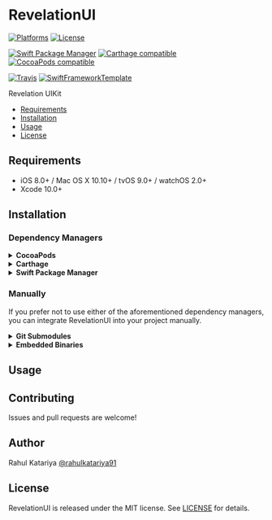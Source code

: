 # RevelationUI

[![Platforms](https://img.shields.io/cocoapods/p/RevelationUI.svg)](https://cocoapods.org/pods/RevelationUI)
[![License](https://img.shields.io/cocoapods/l/RevelationUI.svg)](https://raw.githubusercontent.com/RahulKatariya/RevelationUI/master/LICENSE)

[![Swift Package Manager](https://img.shields.io/badge/Swift%20Package%20Manager-compatible-brightgreen.svg)](https://github.com/apple/swift-package-manager)
[![Carthage compatible](https://img.shields.io/badge/Carthage-compatible-4BC51D.svg?style=flat)](https://github.com/Carthage/Carthage)
[![CocoaPods compatible](https://img.shields.io/cocoapods/v/RevelationUI.svg)](https://cocoapods.org/pods/RevelationUI)

[![Travis](https://img.shields.io/travis/RahulKatariya/RevelationUI/master.svg)](https://travis-ci.org/RahulKatariya/RevelationUI/branches)
[![SwiftFrameworkTemplate](https://img.shields.io/badge/SwiftFramework-Template-red.svg)](http://github.com/RahulKatariya/SwiftFrameworkTemplate)

Revelation UIKit

- [Requirements](#requirements)
- [Installation](#installation)
- [Usage](#usage)
- [License](#license)

## Requirements

- iOS 8.0+ / Mac OS X 10.10+ / tvOS 9.0+ / watchOS 2.0+
- Xcode 10.0+

## Installation

### Dependency Managers
<details>
  <summary><strong>CocoaPods</strong></summary>

[CocoaPods](http://cocoapods.org) is a dependency manager for Cocoa projects. You can install it with the following command:

```bash
$ gem install cocoapods
```

To integrate RevelationUI into your Xcode project using CocoaPods, specify it in your `Podfile`:

```ruby
source 'https://github.com/CocoaPods/Specs.git'
platform :ios, '8.0'
use_frameworks!

pod 'RevelationUI', '~> 0.0.1'
```

Then, run the following command:

```bash
$ pod install
```

</details>

<details>
  <summary><strong>Carthage</strong></summary>

[Carthage](https://github.com/Carthage/Carthage) is a decentralized dependency manager that automates the process of adding frameworks to your Cocoa application.

You can install Carthage with [Homebrew](http://brew.sh/) using the following command:

```bash
$ brew update
$ brew install carthage
```

To integrate RevelationUI into your Xcode project using Carthage, specify it in your `Cartfile`:

```ogdl
github "RahulKatariya/RevelationUI" ~> 0.0.1
```

</details>

<details>
  <summary><strong>Swift Package Manager</strong></summary>

To use RevelationUI as a [Swift Package Manager](https://swift.org/package-manager/) package just add the following in your Package.swift file.

``` swift
// swift-tools-version:4.2

import PackageDescription

let package = Package(
    name: "HelloRevelationUI",
    dependencies: [
        .package(url: "https://github.com/RahulKatariya/RevelationUI.git", .upToNextMajor(from: "0.0.1"))
    ],
    targets: [
        .target(name: "HelloRevelationUI", dependencies: ["RevelationUI"])
    ]
)
```
</details>

### Manually

If you prefer not to use either of the aforementioned dependency managers, you can integrate RevelationUI into your project manually.

<details>
  <summary><strong>Git Submodules</strong></summary><p>

- Open up Terminal, `cd` into your top-level project directory, and run the following command "if" your project is not initialized as a git repository:

```bash
$ git init
```

- Add RevelationUI as a git [submodule](http://git-scm.com/docs/git-submodule) by running the following command:

```bash
$ git submodule add https://github.com/RahulKatariya/RevelationUI.git
$ git submodule update --init --recursive
```

- Open the new `RevelationUI` folder, and drag the `RevelationUI.xcodeproj` into the Project Navigator of your application's Xcode project.

    > It should appear nested underneath your application's blue project icon. Whether it is above or below all the other Xcode groups does not matter.

- Select the `RevelationUI.xcodeproj` in the Project Navigator and verify the deployment target matches that of your application target.
- Next, select your application project in the Project Navigator (blue project icon) to navigate to the target configuration window and select the application target under the "Targets" heading in the sidebar.
- In the tab bar at the top of that window, open the "General" panel.
- Click on the `+` button under the "Embedded Binaries" section.
- You will see two different `RevelationUI.xcodeproj` folders each with two different versions of the `RevelationUI.framework` nested inside a `Products` folder.

    > It does not matter which `Products` folder you choose from.

- Select the `RevelationUI.framework`.

- And that's it!

> The `RevelationUI.framework` is automagically added as a target dependency, linked framework and embedded framework in a copy files build phase which is all you need to build on the simulator and a device.

</p></details>

<details>
  <summary><strong>Embedded Binaries</strong></summary><p>

- Download the latest release from https://github.com/RahulKatariya/RevelationUI/releases
- Next, select your application project in the Project Navigator (blue project icon) to navigate to the target configuration window and select the application target under the "Targets" heading in the sidebar.
- In the tab bar at the top of that window, open the "General" panel.
- Click on the `+` button under the "Embedded Binaries" section.
- Add the downloaded `RevelationUI.framework`.
- And that's it!

</p></details>

## Usage

## Contributing

Issues and pull requests are welcome!

## Author

Rahul Katariya [@rahulkatariya91](https://twitter.com/rahulkatariya91)

## License

RevelationUI is released under the MIT license. See [LICENSE](https://github.com/RahulKatariya/RevelationUI/blob/master/LICENSE) for details.
